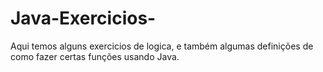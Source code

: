 # Java-Exercicios- 
Aqui temos alguns exercicios de logica, e também algumas definições de como fazer certas funções usando Java.
